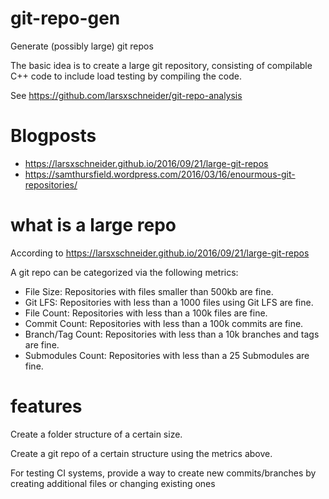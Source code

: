 # git-repo-gen
Generate (possibly large) git repos

The basic idea is to create a large git repository, consisting of compilable C++ code to include load testing by compiling the code.

See https://github.com/larsxschneider/git-repo-analysis

# Blogposts
- https://larsxschneider.github.io/2016/09/21/large-git-repos
- https://samthursfield.wordpress.com/2016/03/16/enourmous-git-repositories/

# what is a large repo

According to https://larsxschneider.github.io/2016/09/21/large-git-repos

A git repo can be categorized via the following metrics:
- File Size: Repositories with files smaller than 500kb are fine.
- Git LFS: Repositories with less than a 1000 files using Git LFS are fine.
- File Count: Repositories with less than a 100k files are fine.
- Commit Count: Repositories with less than a 100k commits are fine.
- Branch/Tag Count: Repositories with less than a 10k branches and tags are fine.
- Submodules Count: Repositories with less than a 25 Submodules are fine.

# features

Create a folder structure of a certain size.

Create a git repo of a certain structure using the metrics above.

For testing CI systems, provide a way to create new commits/branches by creating additional files or changing existing ones


